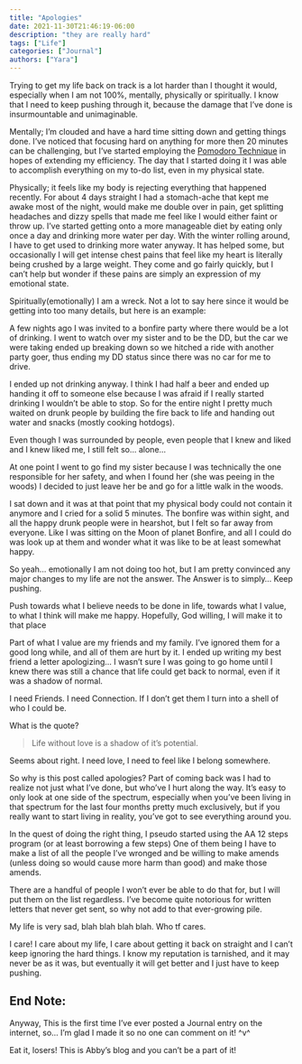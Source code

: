 ```yaml
---
title: "Apologies"
date: 2021-11-30T21:46:19-06:00
description: "they are really hard"
tags: ["Life"]
categories: ["Journal"]
authors: ["Yara"]
---
```


Trying to get my life back on track is a lot harder than I thought it would, especially when I am not 100%, mentally, physically or spiritually. I know that I need to keep pushing through it, because the damage that I’ve done is insurmountable and unimaginable.

Mentally; I’m clouded and have a hard time sitting down and getting things done. I’ve noticed that focusing hard on anything for more then 20 minutes can be challenging, but I’ve started employing the [Pomodoro Technique](https://en.wikipedia.org/wiki/Pomodoro_Technique) in hopes of extending my efficiency. The day that I started doing it I was able to accomplish everything on my to-do list, even in my physical state.

Physically; it feels like my body is rejecting everything that happened recently. For about 4 days straight I had a stomach-ache that kept me awake most of the night, would make me double over in pain, get splitting headaches and dizzy spells that made me feel like I would either faint or throw up. I’ve  started getting onto a more manageable diet by eating only once a day and drinking more water per day. With the winter rolling around, I have to get used to drinking more water anyway. It has helped some, but occasionally I will get intense chest pains that feel like my heart is literally being crushed by a large weight. They come and go fairly quickly, but I can’t help but wonder if these pains are simply an expression of my emotional state.

Spiritually(emotionally) I am a wreck. Not a lot to say here since it would be getting into too many details, but here is an example:

A few nights ago I was invited to a bonfire party where there would be a lot of drinking. I went to watch over my sister and to be the DD, but the car we were taking ended up breaking down so we hitched a ride with another party goer, thus ending my DD status since there was no car for me to drive.

I ended up not drinking anyway. I think I had half a beer and ended up handing it off to someone else because I was afraid if I really started drinking I wouldn’t be able to stop. So for the entire night I pretty much waited on drunk people by building the fire back to life and handing out water and snacks (mostly cooking hotdogs). 

Even though I was surrounded by people, even people that I knew and liked and I knew liked me, I still felt so... alone... 

At one point I went to go find my sister because I was technically the one responsible for her safety, and when I found her (she was peeing in the woods) I decided to just leave her be and go for a little walk in the woods. 

I sat down and it was at that point that my physical body could not contain it anymore and I cried for a solid 5 minutes. The bonfire was within sight, and all the happy drunk people were in hearshot, but I felt so far away from everyone. Like I was sitting on the Moon of planet Bonfire, and all I could do was look up at them and wonder what it was like to be at least somewhat happy.

So yeah… emotionally I am not doing too hot, but I am pretty convinced any major changes to my life are not the answer. The Answer is to simply… Keep pushing. 

Push towards what I believe needs to be done in life, towards what I value, to what I think will make me happy. Hopefully, God willing, I will make it to that place

Part of what I value are my friends and my family. I’ve ignored them for a good long while, and all of them are hurt by it. I ended up writing my best friend a letter apologizing... I wasn’t sure I was going to go home until I knew there was still a chance that life could get back to normal, even if it was a shadow of normal.

I need Friends. I need Connection. If I don’t get them I turn into a shell of who I could be.

What is the quote?

> Life without love is a shadow of it’s potential.

Seems about right. I need love, I need to feel like I belong somewhere.

So why is this post called apologies? Part of coming back was I had to realize not just what I’ve done, but who’ve I hurt along the way. It’s easy to only look at one side of the spectrum, especially when you’ve been living in that spectrum for the last four months pretty much exclusively, but if you really want to start living in reality, you’ve got to see everything around you.

In the quest of doing the right thing, I pseudo started using the AA 12 steps program (or at least borrowing a few steps) One of them being I have to make a list of all the people I’ve wronged and be willing to make amends (unless doing so would cause more harm than good) and make those amends. 

There are a handful of people I won’t ever be able to do that for, but I will put them on the list regardless. I’ve become quite notorious for written letters that never get sent, so why not add to that ever-growing pile.

My life is very sad, blah blah blah blah. Who tf cares.

I care! I care about my life, I care about getting it back on straight and I can’t keep ignoring the hard things. I know my reputation is tarnished, and it may never be as it was, but eventually it will get better and I just have to keep pushing.

## End Note:

Anyway, This is the first time I’ve ever posted a Journal entry on the internet, so… I’m glad I made it  so no one can comment on it!  ^v^ 

Eat it, losers! This is Abby’s blog and you can’t be a part of it!